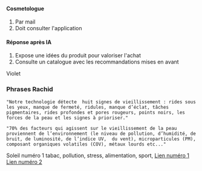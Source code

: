 
#### Cosmetologue
1. Par mail 
2. Doit consulter l'application

#### Réponse après IA 
1. Expose une idées du produit pour valoriser l'achat
2. Consulte un catalogue avec les recommandations mises en avant

Violet

### Phrases Rachid
```
"Notre technologie détecte  huit signes de vieillissement : rides sous les yeux, manque de fermeté, ridules, manque d’éclat, tâches pigmentaires, rides profondes et pores rougeurs, points noirs, les forces de la peau et les signes à prioriser."
```

```
"70% des facteurs qui agissent sur le vieillissement de la peau proviennent de l’environnement (le niveau de pollution, d’humidité, de bruit, de luminosité, de l’indice UV,  du vent), microparticules (PM), composant organiques volatiles (COV), métaux lourds etc..."
```
Soleil numéro 1
tabac, pollution, stress, alimentation, sport, 
[Lien numéro 1](https://www.vichy.fr/le-vichy-mag/quelles-sont-les-causes-du-vieillissement-de-la-peau/vmag77435.aspx#:~:text=Parmi%20ces%20facteurs%20il%20y,du%20sport%20en%20exc%C3%A8s...)
[Lien numéro 2](https://www.afme.org/actes-me/etat-peau/les-facteurs-de-vieillissement-de-la-peau/)
